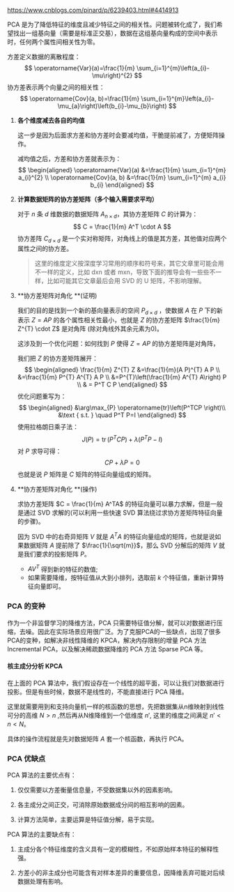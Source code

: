 https://www.cnblogs.com/pinard/p/6239403.html#4414913

PCA 是为了降低特征的维度且减少特征之间的相关性。问题被转化成了，我们希望找出一组基向量（需要是标准正交基），数据在这组基向量构成的空间中表示时，任何两个属性间相关性为零。

方差定义数据的离散程度：
$$
\operatorname{Var}(a)=\frac{1}{m} \sum_{i=1}^{m}\left(a_{i}-\mu\right)^{2}
$$
协方差表示两个向量之间的相关性：
$$
\operatorname{Cov}(a, b)=\frac{1}{m} \sum_{i=1}^{m}\left(a_{i}-\mu_{a}\right)\left(b_{i}-\mu_{b}\right)
$$

1. **各个维度减去各自的均值**

   这一步是因为后面求方差和协方差时会要减均值，干脆提前减了，方便矩阵操作。

   减均值之后，方差和协方差就表示为：
   $$
   \begin{aligned}
   \operatorname{Var}(a) &=\frac{1}{m} \sum_{i=1}^{m} a_{i}^{2} \\
   \operatorname{Cov}(a, b) &=\frac{1}{m} \sum_{i=1}^{m} a_{i} b_{i}
   \end{aligned}
   $$

2. **计算数据矩阵的协方差矩阵（多个输入需要求平均）**

   对于 $n$ 条 $d$ 维数据的数据矩阵 $A_{n \times d}$，其协方差矩阵 $C$ 的计算为：
   $$
   C = \frac{1}{m} A^T  \cdot  A
   $$
   协方差阵 $C_{d \times d}$ 是一个实对称矩阵，对角线上的值是其方差，其他值对应两个属性之间的协方差。

   > 这里的维度定义按深度学习常用的顺序和符号来，其它文章里可能会用不一样的定义，比如 dxn 或者 mxn，导致下面的推导会有一些些不一样，比如可能其它文章最后会用 SVD 的 U 矩阵，不影响理解。

3. **协方差矩阵对角化 **(证明)

   我们的目的是找到一个新的基向量表示的空间 $P_{d \times d}$ ，使数据 $A$ 在 $P$ 下的新表示 $Z = AP$ 的各个属性相关性最小，也就是 $Z$ 的协方差矩阵 $\frac{1}{m} Z^{T} \cdot Z$ 是对角阵 (除对角线外其余元素为0)。

   这涉及到一个优化问题：如何找到 $P$ 使得 $Z = AP$ 的协方差矩阵是对角阵，

   我们把 $Z$ 的协方差矩阵展开：
   $$
   \begin{aligned}
   \frac{1}{m} Z^{T} Z &=\frac{1}{m}(A P)^{T} A P \\
                       &=\frac{1}{m} P^{T} A^{T} A P \\
   &=P^{T}\left(\frac{1}{m} A^{T} A\right) P \\
   & = P^T C P
   \end{aligned}
   $$
   优化问题重写为：
   $$
   \begin{aligned}
   &\arg\max_{P} \operatorname{tr}\left(P^TCP \right)\\
   &\text { s.t. } \quad P^T P=I
   \end{aligned}
   $$
   使用拉格朗日乘子法：
   $$
   J(P) = \operatorname{tr}(P^TCP) + \lambda(P^TP - I)
   $$
   对 $P$ 求导可得：
   $$
   CP + \lambda P = 0
   $$
   也就是说 $P$ 矩阵是 $C$ 矩阵的特征向量组成的矩阵。

4. **协方差矩阵对角化 **(操作)

   求协方差矩阵 $C = \frac{1}{m} A^TA$ 的特征向量可以暴力求解，但是一般是通过 SVD 求解的(可以利用一些快速 SVD 算法绕过求协方差矩阵特征向量的步骤)。

   因为 SVD 中的右奇异矩阵 $V$ 就是 $A^T A$ 的特征向量组成的矩阵，也就是说如果数据矩阵 $A$ 提前除了 $\frac{1}{\sqrt{m}}$，那么 SVD 分解后的矩阵 $V$ 就是我们要求的投影矩阵 $P$。

   - $AV^T$ 得到新的特征的数值;
   - 如果需要降维，按特征值从大到小排列，选取前 $k$ 个特征值，重新计算特征向量即可。

### PCA 的变种

作为一个非监督学习的降维方法，PCA 只需要特征值分解，就可以对数据进行压缩，去噪。因此在实际场景应用很广泛。为了克服PCA的一些缺点，出现了很多PCA的变种，如解决非线性降维的 KPCA，解决内存限制的增量 PCA 方法 Incremental PCA，以及解决稀疏数据降维的 PCA 方法 Sparse PCA 等。

#### **核主成分分析 KPCA**

在上面的 PCA 算法中，我们假设存在一个线性的超平面，可以让我们对数据进行投影。但是有些时候，数据不是线性的，不能直接进行 PCA 降维。

这里就需要用到和支持向量机一样的核函数的思想，先把数据集从n维映射到线性可分的高维 $N>n$ ,然后再从N维降维到一个低维度 $n'$, 这里的维度之间满足 $n'<n<N$。

具体的操作流程就是先对数据矩阵 $A$ 套一个核函数，再执行 PCA。

### PCA 优缺点

PCA 算法的主要优点有：

1. 仅仅需要以方差衡量信息量，不受数据集以外的因素影响。　

2. 各主成分之间正交，可消除原始数据成分间的相互影响的因素。

3. 计算方法简单，主要运算是特征值分解，易于实现。

PCA 算法的主要缺点有：

1. 主成分各个特征维度的含义具有一定的模糊性，不如原始样本特征的解释性强。

2. 方差小的非主成分也可能含有对样本差异的重要信息，因降维丢弃可能对后续数据处理有影响。

